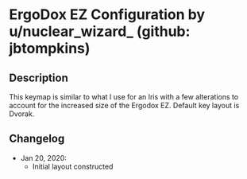 # ErgoDox EZ Configuration by u/nuclear_wizard_ (github: jbtompkins)

## Description
This keymap is similar to what I use for an Iris with a few alterations to account for the increased size of the Ergodox EZ. Default key layout is Dvorak.

## Changelog

* Jan 20, 2020:
  * Initial layout constructed
